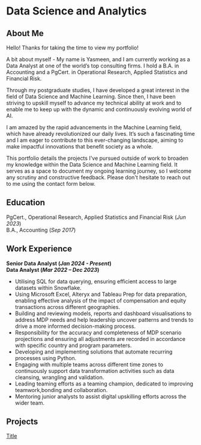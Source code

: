 # Data Science and Analytics

## About Me
Hello! Thanks for taking the time to view my portfolio!

A bit about myself - My name is Yasmeen, and I am currently working as a Data Analyst at one of the world’s top consulting firms. I hold a B.A. in Accounting and a PgCert. in Operational Research, Applied Statistics and Financial Risk. 

Through my postgraduate studies, I have developed a great interest in the field of Data Science and Machine Learning. Since then, I have been striving to upskill myself to advance my technical ability at work and to enable me to keep up with the dynamic and continuously evolving world of AI. 

I am amazed by the rapid advancements in the Machine Learning field, which have already revolutionized our daily lives. It’s such a fascinating time and I am eager to contribute to this ever-changing landscape, aiming to make impactful innovations that benefit society as a whole.

This portfolio details the projects I've pursued outside of work to broaden my knowledge within the Data Science and Machine Learning field. It serves as a space to document my ongoing learning journey, so I welcome any scrutiny and constructive feedback. Please don't hesitate to reach out to me using the contact form below.

## Education
PgCert., Operational Research, Applied Statistics and Financial Risk (_Jun 2023_)
<br> B.A., Accounting (_Sep 2017_)

## Work Experience
**Senior Data Analyst (_Jan 2024 - Present_)**
<br>**Data Analyst (_Mar 2022 – Dec 2023_)**
- Utilising SQL for data querying, ensuring efficient access to large datasets within Snowflake.
- Using Microsoft Excel, Alteryx and Tableau Prep for data preparation, enabling effective analysis of the impact of compensation and equity transactions across different geographies.
- Building and reviewing models, reports and dashboard visualisations to address MDP needs and help leadership uncover patterns and trends to drive a more informed decision-making process.
- Responsibility for the accuracy and completeness of MDP scenario projections and ensuring all adjustments are recorded in accordance with specific country and program parameters.
- Developing and implementing solutions that automate recurring processes using Python.
- Engaging with multiple teams across different time zones to continuously support data transformation activities such as data cleansing, wrangling and validation.
- Leading teaming efforts as a teaming champion, dedicated to improving teamwork,bonding and collaboration.
- Mentoring junior analysts to assist digital upskilling efforts across the wider team.

## Projects
[Title](https://yasmeen-portfolio.squarespace.com/)
